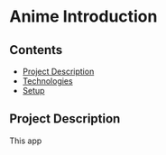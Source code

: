 # Anime Introduction

## Contents
* [Project Description](#project-Description)
* [Technologies](#technologies)
* [Setup](#setup)


## Project Description
This app

